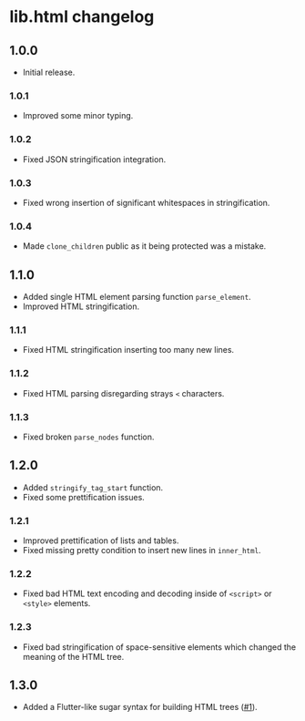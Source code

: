 # lib.html changelog

## 1.0.0

- Initial release.

### 1.0.1

- Improved some minor typing.

### 1.0.2

- Fixed JSON stringification integration.

### 1.0.3

- Fixed wrong insertion of significant whitespaces in stringification.

### 1.0.4

- Made `clone_children` public as it being protected was a mistake.

## 1.1.0

- Added single HTML element parsing function `parse_element`.
- Improved HTML stringification.

### 1.1.1

- Fixed HTML stringification inserting too many new lines.

### 1.1.2

- Fixed HTML parsing disregarding strays `<` characters.

### 1.1.3

- Fixed broken `parse_nodes` function.

## 1.2.0

- Added `stringify_tag_start` function.
- Fixed some prettification issues.

### 1.2.1

- Improved prettification of lists and tables.
- Fixed missing pretty condition to insert new lines in `inner_html`.

### 1.2.2

- Fixed bad HTML text encoding and decoding inside of `<script>` or `<style>` elements.

### 1.2.3

- Fixed bad stringification of space-sensitive elements which changed the meaning of the HTML tree.

## 1.3.0

- Added a Flutter-like sugar syntax for building HTML trees ([#1](https://github.com/LambdAurora/lib.html/issues/1)).

